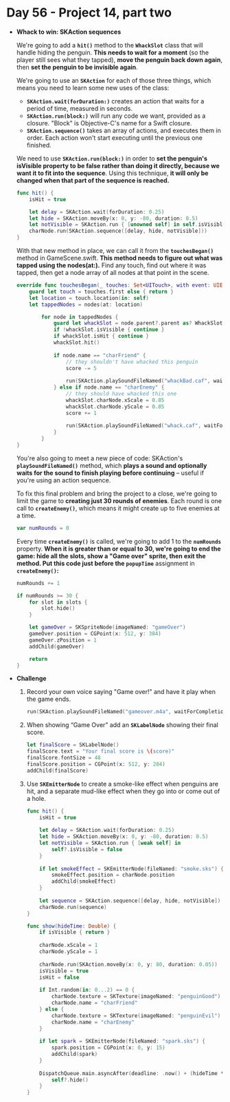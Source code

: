 # Day 56 - Project 14, part two

- **Whack to win: SKAction sequences**

    We're going to add a **`hit()`** method to the **`WhackSlot`** class that will handle hiding the penguin. **This needs to wait for a moment** (so the player still sees what they tapped), **move the penguin back down again**, then **set the penguin to be invisible again**.

    We're going to use an **`SKAction`** for each of those three things, which means you need to learn some new uses of the class:

    - **`SKAction.wait(forDuration:)`** creates an action that waits for a period of time, measured in seconds.
    - **`SKAction.run(block:)`** will run any code we want, provided as a closure. "Block" is Objective-C's name for a Swift closure.
    - **`SKAction.sequence()`** takes an array of actions, and executes them in order. Each action won't start executing until the previous one finished.

    We need to use **`SKAction.run(block:)`** in order to **set the penguin's isVisible property to be false rather than doing it directly, because we want it to fit into the sequence**. Using this technique, **it will only be changed when that part of the sequence is reached.**

    ```swift
    func hit() {
        isHit = true

        let delay = SKAction.wait(forDuration: 0.25)
        let hide = SKAction.moveBy(x: 0, y: -80, duration: 0.5)
        let notVisible = SKAction.run { [unowned self] in self.isVisible = false }
        charNode.run(SKAction.sequence([delay, hide, notVisible]))
    }
    ```

    With that new method in place, we can call it from the **`touchesBegan()`** method in GameScene.swift. **This method needs to figure out what was tapped using the nodes(at:).** Find any touch, find out where it was tapped, then get a node array of all nodes at that point in the scene.

    ```swift
    override func touchesBegan(_ touches: Set<UITouch>, with event: UIEvent?) {
        guard let touch = touches.first else { return }
        let location = touch.location(in: self)
        let tappedNodes = nodes(at: location)

    		for node in tappedNodes {
    		    guard let whackSlot = node.parent?.parent as? WhackSlot else { continue }
    		    if !whackSlot.isVisible { continue }
    		    if whackSlot.isHit { continue }
    		    whackSlot.hit()
    		
    		    if node.name == "charFriend" {
    		        // they shouldn't have whacked this penguin
    		        score -= 5
    		
    		        run(SKAction.playSoundFileNamed("whackBad.caf", waitForCompletion: false))
    		    } else if node.name == "charEnemy" {
    		        // they should have whacked this one
    		        whackSlot.charNode.xScale = 0.85
    		        whackSlot.charNode.yScale = 0.85
    		        score += 1
    		
    		        run(SKAction.playSoundFileNamed("whack.caf", waitForCompletion: false))
    		    }
    		}
    }
    ```

    You're also going to meet a new piece of code: SKAction's **`playSoundFileNamed()`** method, which **plays a sound and optionally waits for the sound to finish playing before continuing** – useful if you're using an action sequence.

    To fix this final problem and bring the project to a close, we're going to limit the game to **creating just 30 rounds of enemies**. Each round is one call to **`createEnemy()`**, which means it might create up to five enemies at a time.

    ```swift
    var numRounds = 0
    ```

    Every time **`createEnemy()`** is called, we're going to add 1 to the **`numRounds`** property. **When it is greater than or equal to 30, we're going to end the game: hide all the slots, show a "Game over" sprite, then exit the method. Put this code just before the `popupTime`** assignment in **`createEnemy()`:**

    ```swift
    numRounds += 1

    if numRounds >= 30 {
        for slot in slots {
            slot.hide()
        }

        let gameOver = SKSpriteNode(imageNamed: "gameOver")
        gameOver.position = CGPoint(x: 512, y: 384)
        gameOver.zPosition = 1
        addChild(gameOver)

        return
    }
    ```

- **Challenge**
    1. Record your own voice saying "Game over!" and have it play when the game ends.

        ```swift
        run(SKAction.playSoundFileNamed("gameover.m4a", waitForCompletion: false))
        ```

    2. When showing “Game Over” add an **`SKLabelNode`** showing their final score.

        ```swift
        let finalScore = SKLabelNode()
        finalScore.text = "Your final score is \(score)"
        finalScore.fontSize = 48
        finalScore.position = CGPoint(x: 512, y: 284)
        addChild(finalScore)
        ```

    3. Use **`SKEmitterNode`** to create a smoke-like effect when penguins are hit, and a separate mud-like effect when they go into or come out of a hole.

        ```swift
        func hit() {
            isHit = true
            
            let delay = SKAction.wait(forDuration: 0.25)
            let hide = SKAction.moveBy(x: 0, y: -80, duration: 0.5)
            let notVisible = SKAction.run { [weak self] in
                self?.isVisible = false
            }
            
            if let smokeEffect = SKEmitterNode(fileNamed: "smoke.sks") {
                smokeEffect.position = charNode.position
                addChild(smokeEffect)
            }
            
            let sequence = SKAction.sequence([delay, hide, notVisible])
            charNode.run(sequence)
        }
        ```

        ```swift
        func show(hideTime: Double) {
            if isVisible { return }
            
            charNode.xScale = 1
            charNode.yScale = 1
            
            charNode.run(SKAction.moveBy(x: 0, y: 80, duration: 0.05))
            isVisible = true
            isHit = false
            
            if Int.random(in: 0...2) == 0 {
                charNode.texture = SKTexture(imageNamed: "penguinGood")
                charNode.name = "charFriend"
            } else {
                charNode.texture = SKTexture(imageNamed: "penguinEvil")
                charNode.name = "charEnemy"
            }
            
            if let spark = SKEmitterNode(fileNamed: "spark.sks") {
                spark.position = CGPoint(x: 0, y: 15)
                addChild(spark)
            }
            
            DispatchQueue.main.asyncAfter(deadline: .now() + (hideTime * 3.5)) { [weak self] in
                self?.hide()
            }
        }
        ```